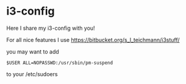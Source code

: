 # i3-config

Here I share my i3-config with you!

For all nice features I use https://bitbucket.org/s_l_teichmann/i3stuff/

you may want to add 
```
$USER ALL=NOPASSWD:/usr/sbin/pm-suspend
```
to your /etc/sudoers
